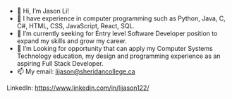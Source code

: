 - 👋 Hi, I’m Jason Li!
- 👀 I have experience in computer programming such as Python, Java, C, C#, HTML, CSS, JavaScript, React, SQL.
- 🌱 I’m currently seeking for Entry level Software Developer position to expand my skills and grow my career.
- 💞️ I’m Looking for opportunity that can apply my Computer Systems Technology education, my design and programming experience as an aspiring Full Stack Developer.
- 📫 My email: lijason@sheridancollege.ca

LinkedIn: https://www.linkedin.com/in/lijason122/

<!---
lijason122/lijason122 is a ✨ special ✨ repository because its `README.md` (this file) appears on your GitHub profile.
You can click the Preview link to take a look at your changes.
--->
